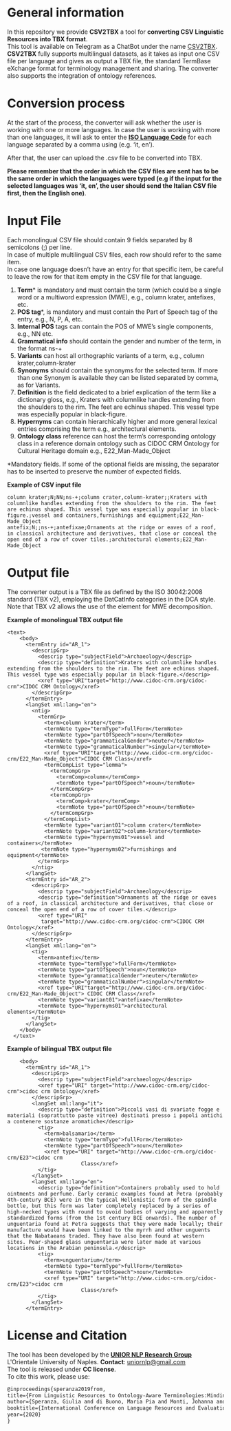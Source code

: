 # General information

In this repository we provide **CSV2TBX** a tool for **converting CSV Linguistic Resources into TBX format**.\
This tool is available on Telegram as a ChatBot under the name [CSV2TBX](https://t.me/CSV2TBX_bot). \
**CSV2TBX** fully supports multilingual datasets, as it takes as input one CSV file per language and gives as output a TBX file, the standard TermBase eXchange format for terminology management and sharing. The converter also supports the integration of ontology references.

# Conversion process
At the start of the process, the converter will ask whether the user is working with one or more languages. In case the user is working with more than one languages, it will ask to enter the [**ISO Language Code**](http://www.lingoes.net/en/translator/langcode.htm) for each language separated by a comma using (e.g. ‘it, en’). 

After that, the user can upload the .csv file to be converted into TBX.

**Please remember that the order in which the CSV files are sent has to be the same order in which the languages were typed (e.g if the input for the selected languages was ‘it, en’, the user should send the Italian CSV file first, then the English one)**.

# Input File
Each monolingual CSV file should contain 9 fields separated by 8 semicolons (;) per line.\
In case of multiple multilingual CSV files, each row should refer to the same item.\
In case one language doesn’t have an entry for that specific item, be careful to leave the row for that item empty in the CSV file for that language.

1. **Term*** is mandatory and must contain the term (which could be a single word or a multiword expression (MWE), e.g., column krater, antefixes, etc.
1. **POS tag***, is mandatory and must contain the Part of Speech tag of the entry, e.g., N, P, A, etc.
1. **Internal POS** tags can contain the POS of MWE’s single components, e.g., NN etc.
1. **Grammatical info** should contain the gender and number of the term, in the format ns-+
1. **Variants** can host all orthographic variants of a term, e.g., column krater,column-krater
1. **Synonyms** should contain the synonyms for the selected term. If more than one Synonym is available they can be listed separated by comma, as for Variants.
1. **Definition** is the field dedicated to a brief explication of the term like a dictionary gloss, e.g., Kraters with columnlike handles extending from the shoulders to the rim. The feet are echinus shaped. This vessel type was especially popular in black-figure.
1. **Hypernyms** can contain hierarchically higher and more general lexical entries comprising the term e.g., architectural elements.
1. **Ontology class** reference can host the term’s corresponding ontology class in a reference domain ontology such as CIDOC CRM Ontology for Cultural Heritage domain e.g., E22_Man-Made_Object

*Mandatory fields. If some of the optional fields are missing, the separator has to be inserted to preserve the number of expected fields.

**Example of CSV input file**
```csv
column krater;N;NN;ns-+;column crater,column-krater;;Kraters with columnlike handles extending from the shoulders to the rim. The feet are echinus shaped. This vessel type was especially popular in black-figure.;vessel and containers,furnishings and equipment;E22_Man-Made_Object
antefix;N;;ns-+;antefixae;Ornaments at the ridge or eaves of a roof, in classical architecture and derivatives, that close or conceal the open end of a row of cover tiles.;architectural elements;E22_Man-Made_Object
```

# Output file
The converter output is a TBX file as defined by the ISO 30042:2008 standard (TBX v2), employing the DatCatInfo categories in the DCA style. Note that TBX v2 allows the use of the <ntig> element for MWE decomposition.

**Example of monolingual TBX output file**
```
<text>
    <body>
      <termEntry id="AR_1">
        <descripGrp>
          <descrip type="subjectField">Archaeology</descrip>
          <descrip type="definition">Kraters with columnlike handles extending from the shoulders to the rim. The feet are echinus shaped. This vessel type was especially popular in black-figure.</descrip>
          <xref type="URI"target="http://www.cidoc-crm.org/cidoc-crm">CIDOC CRM Ontology</xref>
        </descripGrp>
      </termEntry>
      <langSet xml:lang="en">
        <ntig>
          <termGrp>
            <term>column krater</term>
            <termNote type="termType">fullForm</termNote>
            <termNote type="partOfSpeech">noun</termNote>
            <termNote type="grammaticalGender">neuter</termNote>
            <termNote type="grammaticalNumber">singular</termNote>
            <xref type="URI"target="http://www.cidoc-crm.org/cidoc-crm/E22_Man-Made_Object">CIDOC CRM Class</xref>
            <termCompList type="lemma">
              <termCompGrp>
                <termComp>column</termComp>
                <termNote type="partOfSpeech">noun</termNote>
              </termCompGrp>
              <termCompGrp>
                <termComp>krater</termComp>
                <termNote type="partOfSpeech">noun</termNote>
              </termCompGrp>
            </termCompList>
            <termNote type="variant01">column crater</termNote>
            <termNote type="variant02">column-krater</termNote>
            <termNote type="hypernyms01">vessel and containers</termNote>            
           <termNote type="hypernyms02">furnishings and equipment</termNote>
          </termGrp>
        </ntig>
      </langSet>
      <termEntry id="AR_2">
        <descripGrp>
          <descrip type="subjectField">Archaeology</descrip>
          <descrip type="definition">Ornaments at the ridge or eaves of a roof, in classical architecture and derivatives, that close or conceal the open end of a row of cover tiles.</descrip>
          <xref type="URI" 
           target="http://www.cidoc-crm.org/cidoc-crm">CIDOC CRM Ontology</xref>
        </descripGrp>
      </termEntry>
      <langSet xml:lang="en">
        <tig>
          <term>antefix</term>
          <termNote type="termType">fullForm</termNote>
          <termNote type="partOfSpeech">noun</termNote>
          <termNote type="grammaticalGender">neuter</termNote>
          <termNote type="grammaticalNumber">singular</termNote>
          <xref type="URI"target="http://www.cidoc-crm.org/cidoc-crm/E22_Man-Made_Object"> CIDOC CRM Class</xref>
          <termNote type="variant01">antefixae</termNote>
          <termNote type="hypernyms01">architectural elements</termNote>
        </tig>
      </langSet>
    </body>
  </text>
```

**Example of bilingual TBX output file**
```  <text>
    <body>
      <termEntry id="AR_1">
        <descripGrp>
          <descrip type="subjectField">archaeology</descrip>
          <xref type="URI" target="http://www.cidoc-crm.org/cidoc-crm">cidoc crm Ontology</xref>
        </descripGrp>
        <langSet xml:lang="it">
          <descrip type="definition">Piccoli vasi di svariate fogge e materiali (soprattutto paste vitree) destinati presso i popoli antichi a contenere sostanze aromatiche</descrip>
          <tig>
            <term>balsamario</term>
            <termNote type="termType">fullForm</termNote>
            <termNote type="partOfSpeech">noun</termNote>
            <xref type="URI" target="http://www.cidoc-crm.org/cidoc-crm/E23">cidoc crm 
                        Class</xref>
          </tig>
        </langSet>
        <langSet xml:lang="en">
          <descrip type="definition">Containers probably used to hold ointments and perfume. Early ceramic examples found at Petra (probably 4th-century BCE) were in the typical Hellenistic form of the spindle bottle, but this form was later completely replaced by a series of high-necked types with round to ovoid bodies of varying and apparently standardized forms (from the 1st century BCE onwards). The number of unguentaria found at Petra suggests that they were made locally; their manufacture would have been linked to the myrrh and other unguents that the Nabataeans traded. They have also been found at western sites. Pear-shaped glass unguentaria were later made at various locations in the Arabian peninsula.</descrip>
          <tig>
            <term>unguentarium</term>
            <termNote type="termType">fullForm</termNote>
            <termNote type="partOfSpeech">noun</termNote>
            <xref type="URI" target="http://www.cidoc-crm.org/cidoc-crm/E23">cidoc crm 
                        Class</xref>
          </tig>
        </langSet>
      </termEntry>
```


# License and Citation
The tool has been developed by the [**UNIOR NLP Research Group**](https://sites.google.com/view/unior-nlp-research-group) L'Orientale University of Naples.
 **Contact**: uniornlp@gmail.com\
The tool is released under **CC license**.\
To cite this work, please use:
```latex
@inproceedings{speranza2019from,
title={From Linguistic Resources to Ontology-Aware Terminologies:Minding the Representation Gap},
author={Speranza, Giulia and di Buono, Maria Pia and Monti, Johanna and Sangati, Federico},
booktitle={International Conference on Language Resources and Evaluation. LREC2020},
year={2020}
}
```
